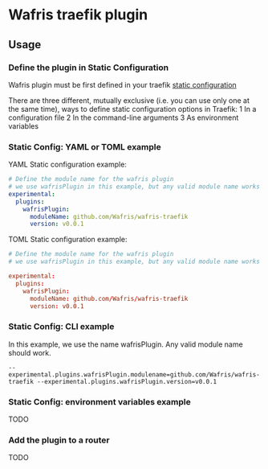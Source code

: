 # Wafris traefik plugin 

## Usage

### Define the plugin in Static Configuration

Wafris plugin must be first defined in your traefik [static configuration][static]

[static]: https://doc.traefik.io/traefik/getting-started/configuration-overview/#the-static-configuration


There are three different, mutually exclusive (i.e. you can use only one at the same time), ways to define static configuration options in Traefik:
	1	In a configuration file
	2	In the command-line arguments
	3	As environment variables

### Static Config: YAML or TOML example

YAML Static configuration example:

```YAML
# Define the module name for the wafris plugin
# we use wafrisPlugin in this example, but any valid module name works
experimental:
  plugins:
    wafrisPlugin:
      moduleName: github.com/Wafris/wafris-traefik
      version: v0.0.1
```

TOML Static configuration example:

```TOML
# Define the module name for the wafris plugin
# we use wafrisPlugin in this example, but any valid module name works

experimental:
  plugins:
    wafrisPlugin:
      moduleName: github.com/Wafris/wafris-traefik
      version: v0.0.1
```

### Static Config: CLI example

In this example, we use the name wafrisPlugin.  Any valid module name should work.

```
--experimental.plugins.wafrisPlugin.modulename=github.com/Wafris/wafris-traefik --experimental.plugins.wafrisPlugin.version=v0.0.1
```

### Static Config: environment variables example

TODO


### Add the plugin to a router

TODO
